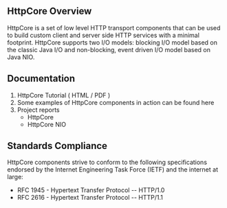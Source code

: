 
## HttpCore Overview
HttpCore is a set of low level HTTP transport components that can be used to build custom client and server side HTTP services with a minimal footprint. HttpCore supports two I/O models: blocking I/O model based on the classic Java I/O and non-blocking, event driven I/O model based on Java NIO.

## Documentation
1. HttpCore Tutorial ( HTML / PDF )
2. Some examples of HttpCore components in action can be found here
3. Project reports
    - HttpCore
    - HttpCore NIO

## Standards Compliance
HttpCore components strive to conform to the following specifications endorsed by the Internet Engineering Task Force (IETF) and the internet at large:

- RFC 1945 - Hypertext Transfer Protocol -- HTTP/1.0
- RFC 2616 - Hypertext Transfer Protocol -- HTTP/1.1
